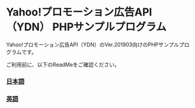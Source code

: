 # Yahoo!プロモーション広告API（YDN） PHPサンプルプログラム

Yahoo!プロモーション広告API（YDN）のVer.201903向けのPHPサンプルプログラムです。

ご利用前に、以下のReadMeをご確認ください。

### [日本語](./readme_JA.txt)
### [英語](./readme_EN.txt)
